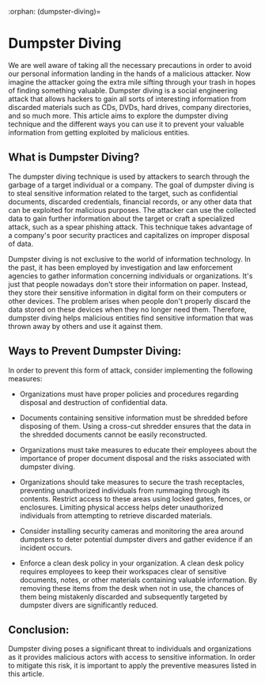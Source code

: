 :orphan:
(dumpster-diving)=

# Dumpster Diving

We are well aware of taking all the necessary precautions in order to avoid our personal information landing in the hands of a malicious attacker. Now imagine the attacker going the extra mile sifting through your trash in hopes of finding something valuable. Dumpster diving is a social engineering attack that allows hackers to gain all sorts of interesting information from discarded materials such as CDs, DVDs, hard drives, company directories, and so much more. This article aims to explore the dumpster diving technique and the different ways you can use it to prevent your valuable information from getting exploited by malicious entities.

## What is Dumpster Diving?

The dumpster diving technique is used by attackers to search through the garbage of a target individual or a company. The goal of dumpster diving is to steal sensitive information related to the target, such as confidential documents, discarded credentials, financial records, or any other data that can be exploited for malicious purposes. The attacker can use the collected data to gain further information about the target or craft a specialized attack, such as a spear phishing attack. This technique takes advantage of a company's poor security practices and capitalizes on improper disposal of data.

Dumpster diving is not exclusive to the world of information technology. In the past, it has been employed by investigation and law enforcement agencies to gather information concerning individuals or organizations. It's just that people nowadays don't store their information on paper. Instead, they store their sensitive information in digital form on their computers or other devices. The problem arises when people don't properly discard the data stored on these devices when they no longer need them. Therefore, dumpster diving helps malicious entities find sensitive information that was thrown away by others and use it against them.

## Ways to Prevent Dumpster Diving:

In order to prevent this form of attack, consider implementing the following measures:

* Organizations must have proper policies and procedures regarding disposal and destruction of confidential data.

* Documents containing sensitive information must be shredded before disposing of them. Using a cross-cut shredder ensures that the data in the shredded documents cannot be easily reconstructed.

* Organizations must take measures to educate their employees about the importance of proper document disposal and the risks associated with dumpster diving. 

* Organizations should take measures to secure the trash receptacles, preventing unauthorized individuals from rummaging through its contents. Restrict access to these areas using locked gates, fences, or enclosures. Limiting physical access helps deter unauthorized individuals from attempting to retrieve discarded materials.

* Consider installing security cameras and monitoring the area around dumpsters to deter potential dumpster divers and gather evidence if an incident occurs.

* Enforce a clean desk policy in your organization. A clean desk policy requires employees to keep their workspaces clear of sensitive documents, notes, or other materials containing valuable information. By removing these items from the desk when not in use, the chances of them being mistakenly discarded and subsequently targeted by dumpster divers are significantly reduced.

## Conclusion:
Dumpster diving poses a significant threat to individuals and organizations as it provides malicious actors with access to sensitive information. In order to mitigate this risk, it is important to apply the preventive measures listed in this article.